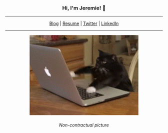 <h3 align="center">Hi, I'm Jeremie! 👋</h3>

---

<p align="center">
  <a href="https://jeremierodriguez.com">Blog</a> |
  <a href="https://cv.jeremierodriguez.com">Resume</a> |
  <a href="https://twitter.com/JeremieRgz">Twitter</a> |
  <a href="https://www.linkedin.com/in/jeremiergz">LinkedIn</a>
</p>

---

<p align="center">
  <img height="256px" src="https://github.com/jeremiergz/jeremiergz/blob/master/cat.gif" />
  <h6 align="center">Non-contractual picture</h6>
</p>
